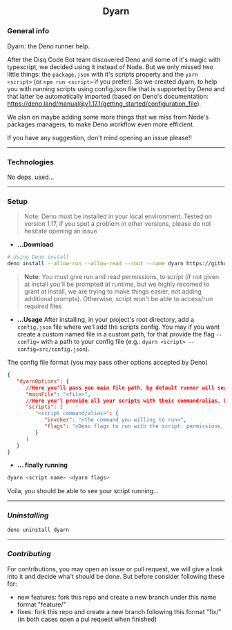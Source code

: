 <h2 align='center'>Dyarn</h2>

### **General info**
Dyarn: the Deno runner help. 

After the Disq Code Bot team discovered Deno and some of it's magic with typescript, we decided using it instead of Node. But we only missed two little things: the ```package.json``` with it's scripts property and the ```yarn <script>``` (or ```npm run <script>``` if you prefer). So we created dyarn, to help you with running scripts using config.json file that is supported by Deno and that latter be automatically imported (based on Deno's documentation: https://deno.land/manual@v1.17.1/getting_started/configuration_file).

We plan on maybe adding some more things that we miss from Node's packages managers, to make Deno workflow even more efficient. 

If you have any suggestion, don't mind opening an issue please!!

---
### **Technologies**
No deps. used... 


---
### **Setup**
> Note: Deno must be installed in your local environment. Tested on version 1.17, if you spot a problem in other versions, please do not hesitate opening an issue

* **...Download**
```bash 
# Using Deno install
deno install --allow-run --allow-read --root --name dyarn https://github.com/Disq-Code-Bot/dyarn
```
> **Note**: You must give run and read permissions, to script (if not given at install you'll be prompted at runtime, but we highly recomed to grant at install, we are trying to make things easier, not adding additional prompts). Otherwise, script won't be able to access/run required files

* **...Usage**
After installing, in your project's root directory, add a ```config.json``` file where we'l add the scripts config. You may if you want create a custom named file in a custom path, for that provide the flag ```--config=``` with a path to your config file (e.g.: ```dyarn <script> --config=src/config.json```).

The config file format (you may pass other options accepted by Deno)
```json
{
   "dyarnOptions": {
      //Here you'll pass you main file path, by default runner will search for a "mod.ts" file in the current running directory
      "mainFile": "<file>",
      //Here you'l provide all your scripts with their command/alias, Deno command and Deno flags
      "scripts": [
         "<script command/alias>": {
            "invoker": "<the command you willing to run>",
            "flags": "<Deno flags to run with the script: permissions, configs, etc...>"
         }
      ]
   }
}
```

* **... finally running**
```bash
dyarn <script name> <dyarn flags>
```
Voila, you should be able to see your script running...

---
### *Uninstalling*
```bash
deno uninstall dyarn
```

--- 
### *Contributing*
For contributions, you may open an issue or pull request, we will give a look into it and decide wha't should be done. 
But before consider following these for:
- new features: fork this repo and create a new branch under this name format "feature/<feature-name>" 
- fixes: fork this repo and create a new branch following this format "fix/<fix-name>" 
(in both cases open a pul request when finished)